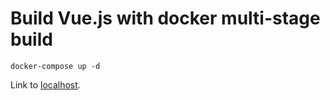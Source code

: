 # Build Vue.js with docker multi-stage build

```shell
docker-compose up -d
```

Link to [localhost](http://localhost).
